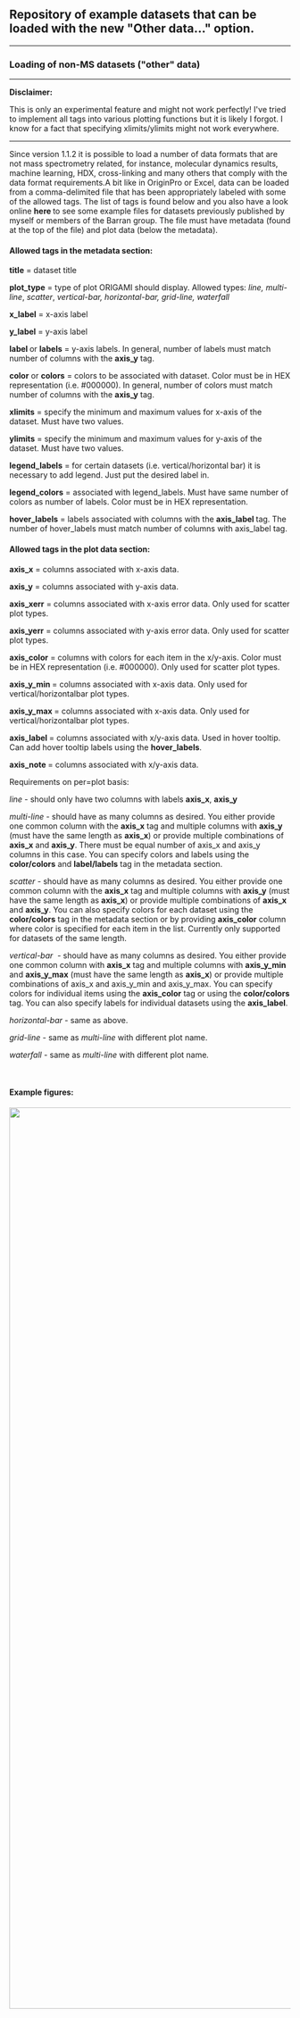 <h2><strong>Repository of example datasets that can be loaded with the new "Other data..." option. </strong></h2>
<hr />
<h3><strong>Loading of non-MS datasets ("other" data)</strong></h3>
<hr />
<p><strong>Disclaimer:</strong></p>
<p>This is only an experimental feature and might not work perfectly! I've tried to implement all tags into various plotting functions but it is likely I forgot. I know for a fact that specifying xlimits/ylimits might not work everywhere.</p>
<hr />
<p>Since version 1.1.2 it is possible to load a number of data formats that are not mass spectrometry related, for instance, molecular dynamics results, machine learning, HDX, cross-linking and many others that comply with the data format requirements.A bit like in OriginPro or Excel, data can be loaded from a comma-delimited file that has been appropriately labeled with some of the allowed tags. The list of tags is found below and you also have a look online <strong>here </strong>to see some example files for datasets previously published by myself or members of the Barran group. The file must have metadata (found at the top of the file) and plot data (below the metadata).</p>
<h4>Allowed tags in the metadata section:</h4>
<p><strong>title</strong> = dataset title</p>
<p><strong>plot_type</strong> = type of plot ORIGAMI should display. Allowed types: <em>line, </em><em>multi-line</em>, <em>scatter</em>, <em>vertical-bar, horizontal-bar, grid-line, waterfall</em></p>
<p><strong>x_label</strong> = x-axis label</p>
<p><strong>y_label</strong> = y-axis label</p>
<p><strong>label </strong>or <strong>labels</strong> = y-axis labels. In general, number of labels must match number of columns with the <strong>axis_y</strong> tag.</p>
<p><strong>color</strong> or <strong>colors</strong> = colors to be associated with dataset. Color must be in HEX representation (i.e. #000000). In general, number of colors must match number of columns with the <strong>axis_y</strong> tag.</p>
<p><strong>x</strong><strong>limits</strong> = specify the minimum and maximum values for x-axis of the dataset. Must have two values.</p>
<p><strong>ylimits</strong> = specify the minimum and maximum values for y-axis of the dataset. Must have two values.</p>
<p><strong>legend_labels</strong> = for certain datasets (i.e. vertical/horizontal bar) it is necessary to add legend. Just put the desired label in.</p>
<p><strong>legend_colors</strong> = associated with legend_labels. Must have same number of colors as number of labels. Color must be in HEX representation.</p>
<p><strong>hover_labels</strong> = labels associated with columns with the <strong>axis_label </strong>tag. The number of hover_labels must match number of columns with axis_label tag.</p>
<h4>Allowed tags in the plot data section:</h4>
<p><strong>axis_x</strong> = columns associated with x-axis data.</p>
<p><strong>axis_y</strong> = columns associated with y-axis data.</p>
<p><strong>axis_xerr</strong> = columns associated with x-axis error data. Only used for scatter plot types.</p>
<p><strong>axis_yerr</strong> = columns associated with y-axis error data. Only used for scatter plot types.</p>
<p><strong>axis_color</strong> = columns with colors for each item in the x/y-axis. Color must be in HEX representation (i.e. #000000). Only used for scatter plot types.</p>
<p><strong>axis_y_min </strong>= columns associated with x-axis data. Only used for vertical/horizontalbar plot types.</p>
<p><strong>axis_y_max </strong>= columns associated with x-axis data. Only used for vertical/horizontalbar plot types.</p>
<p><strong>axis_label </strong>= columns associated with x/y-axis data. Used in hover tooltip. Can add hover tooltip labels using the <strong>hover_labels</strong>. </p>
<p><strong>axis_note </strong>= columns associated with x/y-axis data.</p>
<p>Requirements on per=plot basis:</p>
<p><em>line </em>- should only have two columns with labels <strong>axis_x</strong>, <strong>axis_y</strong></p>
<p><em>multi-line </em>- should have as many columns as desired. You either provide one common column with the <strong>axis_x</strong> tag and multiple columns with <strong>axis_y</strong> (must have the same length as <strong>axis_x</strong>) or provide multiple combinations of <strong>axis_x</strong> and <strong>axis_y</strong>. There must be equal number of axis_x and axis_y columns in this case. You can specify colors and labels using the <strong>color/colors</strong> and <strong>label/labels</strong> tag in the metadata section.</p>
<p><em>scatter - </em>should have as many columns as desired. You either provide one common column with the <strong>axis_x</strong> tag and multiple columns with <strong>axis_y</strong> (must have the same length as <strong>axis_x</strong>) or provide multiple combinations of <strong>axis_x</strong> and <strong>axis_y</strong>. You can also specify colors for each dataset using the <strong>color/colors</strong> tag in the metadata section or by providing <strong>axis_color</strong> column where color is specified for each item in the list. Currently only supported for datasets of the same length.<em><br /></em></p>
<p><em>vertical-bar&nbsp; - </em>should have as many columns as desired. You either provide one common column with <strong>axis_x</strong> tag and multiple columns with <strong>axis_y_min</strong> and <strong>axis_y_max</strong> (must have the same length as <strong>axis_x</strong>) or provide multiple combinations of axis_x and axis_y_min and axis_y_max. You can specify colors for individual items using the <strong>axis_color</strong> tag or using the <strong>color/colors</strong> tag. You can also specify labels for individual datasets using the <strong>axis_label</strong>.</p>
<p><em>horizontal-bar </em>- same as above.</p>
<p><em>grid-line </em>- same as <em>multi-line</em> with different plot name.<em><br /></em></p>
<p><em>waterfall</em> - same as <em>multi-line </em>with different plot name<em>.<br /></em></p>
<p>&nbsp;</p>
<h4><strong>Example figures:</strong></h4>
<p><img src="images/other_data_examples.png" alt="" width="1485" height="1615" /></p>
<p>&nbsp;</p>

